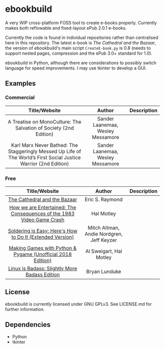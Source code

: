 # ebookbuild

A very WIP cross-platform FOSS tool to create e-books properly. Currently makes both reflowable and fixed-layout ePub 2.0.1 e-books.

Currently the code is found in individual repositories rather than centralised here in this repository. The latest e-book is *The Cathedral and the Bazaar*, the version of ebookbuild's main script `CreateE-book.py` is 0.8 (needs to support nested pages, compression and the ePub 3.0+ standard for 1.0).

ebookbuild in Python, although there are considerations to possibly switch language for speed improvements. I may use tkinter to develop a GUI.

## Examples

### Commercial

|Title/Website | Author | Description |
|:------------:|:------:|:-----------:|
| A Treatise on MonoCulture: The Salvation of Society (2nd Edition) | Sander Laanemaa, Wesley Messamore |
| Karl Marx Never Bathed: The Staggeringly Messed Up Life of The World’s First Social Justice Warrior (2nd Edition) | Sander Laanemaa, Wesley Messamore |

### Free

| Title/Website | Author | Description |
|:-------------:|:--------------------:|:----------:|
|[The Cathedral and the Bazaar](https://github.com/inferno986return/cathedral-bazaar-ebook) | Eric S. Raymond | |
|[How we are Entertained: The Consequences of the 1983 Video Game Crash](https://github.com/inferno986return/1983VideoGameCrash-Book) | Hal Motley | |
|[Soldering is Easy: Here's How to Do It (Extended Version)](https://github.com/inferno986return/FullSolderComic-ebook) | Mitch Altman, Andie Nordgren, Jeff Keyzer | |
|[Making Games with Python & Pygame (Unofficial 2018 Edition)](https://github.com/inferno986return/Pygame-ebook) | Al Sweigart, Hal Motley | |
|[Linux is Badass: Slightly More Badass Edition](https://github.com/inferno986return/LinuxIsBadass) | Bryan Lunduke | |

## License

ebookbuild is currently licensed under GNU GPLv3. See LICENSE.md for further information.

## Dependencies

* Python
* tkinter
